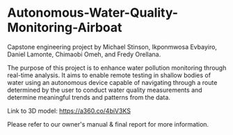 # Autonomous-Water-Quality-Monitoring-Airboat

Capstone engineering project by Michael Stinson, Ikponmwosa Evbayiro, Daniel Lamonte, Chimaobi Omeh, and Fredy Orellana.

The purpose of this project is to enhance water pollution monitoring through real-time analysis. It aims to enable remote testing in shallow bodies of water using an autonomous device capable of navigating through a route determined by the user to conduct water quality measurements and determine meaningful trends and patterns from the data.

Link to 3D model: https://a360.co/4biV3KS

Please refer to our owner's manual & final report for more information.
